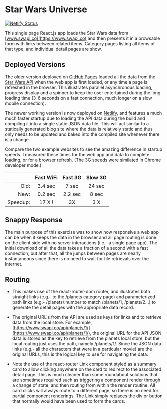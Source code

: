 # Star Wars Universe

[![Netlify Status](https://api.netlify.com/api/v1/badges/c319526a-b930-48e7-be54-b432ca3510c7/deploy-status)](https://app.netlify.com/sites/starwars-universe/deploys)

This single page React.js app loads the Star Wars data from [www.swapi.co](https://www.swapi.co) and then presents it in a browsable form with links between related items.  Category pages listing all items of that type, and individual detail pages are show.

## Deployed Versions

The older version deployed on [GitHub Pages](https://serotta58.github.io/starwars-universe/) loaded all the data from the [Star Wars API](https://www.swapi.co/api/) when the web app is first loaded, or any time a page is refreshed in the browser.  This illustrates parallel asynchronous loading, progress display and a spinner to keep the user entertained during the long loading time (3-6 seconds on a fast connection, much longer on a slow mobile connection).

The newer working version is now deployed on [Netlify](https://starwars-universe.netlify.com/), and features a much much faster startup due to loading the API data during the build and compiling it into a single static JSON data file.  This will act similar to a statically generated blog site where the data is relatively static and thus only needs to be updated and baked into the compiled site whenever there is a change.

Compare the two example websites to see the amazing difference in startup speeds.  I measured these times for the web app and data to complete loading, or for a browser refresh.  (The 3G speeds were similated in Chrome developer mode.):

|          | Fast WiFi | Fast 3G | Slow 3G |
|---------:|:---------:|:-------:|:-------:|
|   Old:   |   3.4 sec | 7 sec   |  24 sec |
|   New:   |   0.2 sec | 2.2 sec |  8 sec  |
| Speedup: |    17 X ! |   3X    |   3 X   |

## Snappy Response

The main purpose of this exercise was to show how responsive a web app can be when it keeps the data in the browser and all page routing is done on the client side with no server interactions (i.e.- a single page app).  The initial download of all the data takes a fraction of a second with a fast connection, but after that, all the jumps between pages are nearly instantaneous since there is no need to wait for file retrievals over the Internet.

## Routing

- This makes use of the react-router-dom router, and illustrates both straight links (e.g.- to the /planets category page) and parameterized path links (e.g.- /planets/:number to match /planets/1, /planets/2...) to generate the detail pages with the appropriate data record.

- The original URL's from the API are used as keys for links and to retrieve data from the local store.  For example, [https://www.swapi.co/api/planets/1/](https://www.swapi.co/api/planets/1/), the original URL for the API JSON data is stored as the key to retrieve from the planets local store, but the local routing just uses the path, namely /planets/1/.  Since the JSON data links (e.g.- all the characters that were in a particular movie) are the original URLs, this is the logical key to use for navigating the data.

- Note the use of the react-router Link component styled as a summary card to allow clicking anywhere on the card to redirect to the associated detail page.  This is much cleaner than some roundabout solutions that are sometimes required such as triggering a component render through a change of state, and then routing from within the render routine.  All card clicks will always route to a different page, so there is no need for partial component renderings.  The Link simply replaces the div or button that normally would have been used to form the cards.